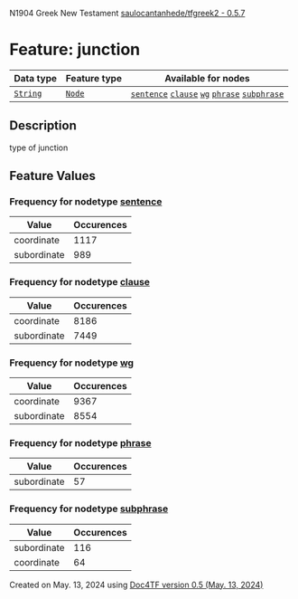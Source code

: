 N1904 Greek New Testament <a href="https://github.com/saulocantanhede/tfgreek2">saulocantanhede/tfgreek2 - 0.5.7</a>
# Feature: junction
Data type|Feature type|Available for nodes
---|---|---
[`String`](featuresbydatatype.md#string)|[`Node`](featuresbytype.md#node)| [`sentence`](featuresbynodetype.md#sentence)  [`clause`](featuresbynodetype.md#clause)  [`wg`](featuresbynodetype.md#wg)  [`phrase`](featuresbynodetype.md#phrase)  [`subphrase`](featuresbynodetype.md#subphrase) 
## Description
type of junction
## Feature Values
### Frequency for nodetype [sentence](featuresbynodetype.md#sentence)
Value|Occurences
---|---
coordinate|1117
subordinate|989
### Frequency for nodetype [clause](featuresbynodetype.md#clause)
Value|Occurences
---|---
coordinate|8186
subordinate|7449
### Frequency for nodetype [wg](featuresbynodetype.md#wg)
Value|Occurences
---|---
coordinate|9367
subordinate|8554
### Frequency for nodetype [phrase](featuresbynodetype.md#phrase)
Value|Occurences
---|---
subordinate|57
### Frequency for nodetype [subphrase](featuresbynodetype.md#subphrase)
Value|Occurences
---|---
subordinate|116
coordinate|64
 

Created on May. 13, 2024 using [Doc4TF version 0.5 (May. 13, 2024)](https://github.com/tonyjurg/Doc4TF/blob/main/CreateFeatureDoc.ipynb) 
